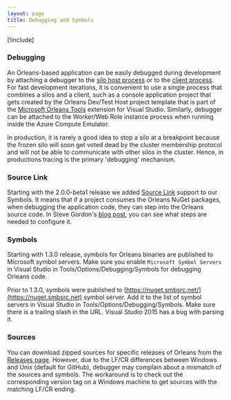 ```yaml
---
layout: page
title: Debugging and Symbols
---
```


[!include[](../../warning-banner.zh.md)]

### Debugging

An Orleans-based application can be easily debugged during development by attaching a debugger to the [silo host process](Running-the-Application.md#configuring-and-starting-a-silo) or to the [client process](Running-the-Application.md#configuring-and-connecting-a-client).
For fast development iterations, it is convenient to use a single process that combines a silos and a client, such as a console application project that gets created by the Orleans Dev/Test Host project template that is part of the [Microsoft Orleans Tools](https://marketplace.visualstudio.com/items?itemName=sbykov.MicrosoftOrleansToolsforVisualStudio) extension for Visual Studio.
Similarly, debugger can be attached to the Worker/Web Role instance process when running inside the Azure Compute Emulator.

In production, it is rarely a good idea to stop a silo at a breakpoint because the frozen silo will soon get voted dead by the cluster membership protocol and will not be able to communicate with other silos in the cluster.
Hence, in productions tracing is the primary 'debugging' mechanism.

### Source Link
Starting with the 2.0.0-beta1 release we added [Source Link](https://github.com/ctaggart/SourceLink) support to our Symbols. It means that if a project consumes the Orleans NuGet packages, when debugging the application code, they can step into the Orleans source code. In Steve Gordon's [blog post](https://www.stevejgordon.co.uk/debugging-asp-net-core-2-source), you can see what steps are needed to configure it.

### Symbols
Starting with 1.3.0 release, symbols for Orleans binaries are published to Microsoft symbol servers.
Make sure you enable `Microsoft Symbol Servers` in Visual Studio in Tools/Options/Debugging/Symbols for debugging Orleans code.

Prior to 1.3.0, symbols were published to [https://nuget.smbsrc.net/](https://nuget.smbsrc.net) symbol server.
Add it to the list of symbol servers in Visual Studio in Tools/Options/Debugging/Symbols.
Make sure there is a trailing slash in the URL.
Visual Studio 2015 has a bug with parsing it.

### Sources

You can download zipped sources for specific releases of Orleans from the [Releases page](https://github.com/dotnet/orleans/releases).
However, due to the LF/CR differences between Windows and Unix (default for GitHub), debugger may complain about a mismatch of the sources and symbols.
The workaround is to check out the corresponding version tag on a Windows machine to get sources with the matching LF/CR ending.
